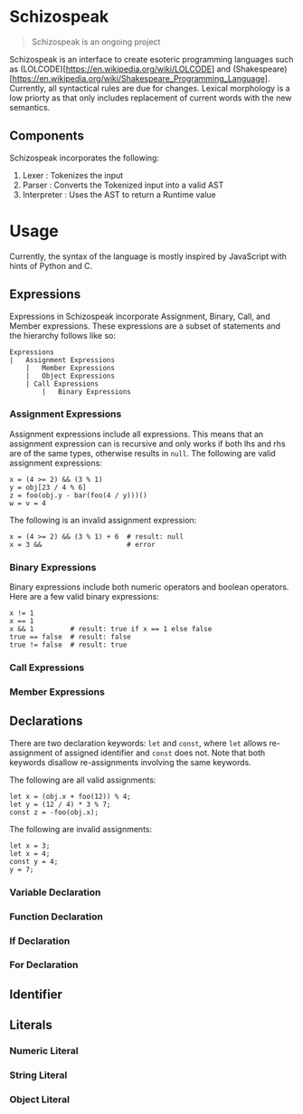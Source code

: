 # Schizospeak
> Schizospeak is an ongoing project

Schizospeak is an interface to create esoteric programming languages such as (LOLCODE)[https://en.wikipedia.org/wiki/LOLCODE] and (Shakespeare)[https://en.wikipedia.org/wiki/Shakespeare_Programming_Language].
Currently, all syntactical rules are due for changes. Lexical morphology is a low priorty as that only includes replacement of current words with the new semantics.

## Components
Schizospeak incorporates the following:
1. Lexer : Tokenizes the input
2. Parser : Converts the Tokenized input into a valid AST
3. Interpreter : Uses the AST to return a Runtime value

# Usage
Currently, the syntax of the language is mostly inspired by JavaScript with hints of Python and C.

## Expressions
Expressions in Schizospeak incorporate Assignment, Binary, Call, and Member expressions. These expressions are a subset of statements and the hierarchy follows like so:
```
Expressions
|   Assignment Expressions
    |   Member Expressions
    |   Object Expressions
    | Call Expressions
        |   Binary Expressions
```

### Assignment Expressions
Assignment expressions include all expressions. This means that an assignment expression can is recursive and only works if both lhs and rhs are of the same types, 
otherwise results in `null`. The following are valid assignment expressions:
```
x = (4 >= 2) && (3 % 1)
y = obj[23 / 4 % 6]
z = foo(obj.y - bar(foo(4 / y)))()
w = v = 4
```
The following is an invalid assignment expression:
```
x = (4 >= 2) && (3 % 1) + 6  # result: null
x = 3 &&                     # error
```

### Binary Expressions
Binary expressions include both numeric operators and boolean operators.
Here are a few valid binary expressions:
```
x != 1
x == 1
x && 1         # result: true if x == 1 else false
true == false  # result: false
true != false  # result: true
```
### Call Expressions
### Member Expressions

## Declarations
There are two declaration keywords: `let` and `const`, where `let` allows re-assignment of assigned identifier and `const` does not. Note that both keywords 
disallow re-assignments involving the same keywords.

The following are all valid assignments: 
```
let x = (obj.x + foo(12)) % 4;
let y = (12 / 4) * 3 % 7;
const z = -foo(obj.x);
```
The following are invalid assignments:
```
let x = 3;
let x = 4;
const y = 4;
y = 7;
```
### Variable Declaration
### Function Declaration
### If Declaration
### For Declaration

## Identifier

## Literals
### Numeric Literal
### String Literal
### Object Literal
